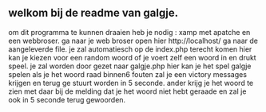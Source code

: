 ## welkom bij de readme van galgje.
om dit programma te kunnen draaien heb je nodig :
xamp met apatche en een webbroser.
ga naar je web broser open hier http://localhost/ ga naar de aangeleverde file.
je zal automatiesch op de index.php terecht komen hier kan je kiezen voor een random woord of je voert zelf een woord in en drukt speel.
je zal worden door gezet naar galgje.php hier kan je het spel galgje spelen als je het woord raad binnen6 fouten zal je een victory messages krijgen en terug ge stuurt worden in 5 seconde.
ander krijg je het woord te zien met daar bij de melding dat je het woord niet hebt geraade en zal je ook in 5 seconde terug gewoorden. 